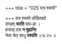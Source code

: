 +++
title = "025 यत्र श्यामो"

+++
यत्र श्यामो लोहिताक्षो  
दण्डश् **चरति** पाप-हा ।  
प्रजास् तत्र **न मुह्यन्ति**  
नेता चेत् साधु **पश्यति**  ॥ ७.२५ ॥